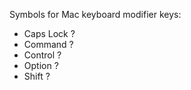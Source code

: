 Symbols for Mac keyboard modifier keys:

<ul>
    <li>Caps Lock ?</li>
    <li>Command ?</li>
    <li>Control ?</li>
    <li>Option ?</li>
    <li>Shift ?</li>
</ul>